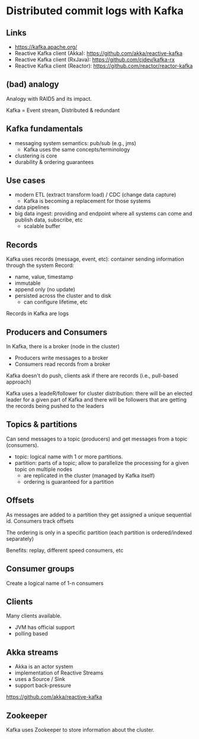 # Distributed commit logs with Kafka

## Links
* https://kafka.apache.org/
* Reactive Kafka client (Akka): https://github.com/akka/reactive-kafka
* Reactive Kafka client (RxJava): https://github.com/cjdev/kafka-rx
* Reactive Kafka client (Reactor): https://github.com/reactor/reactor-kafka

## (bad) analogy
Analogy with RAID5 and its impact.

Kafka = Event stream, Distributed & redundant

## Kafka fundamentals
* messaging system semantics: pub/sub (e.g., jms)
  * Kafka uses the same concepts/terminology
* clustering is core
* durability & ordering guarantees

## Use cases
* modern ETL (extract transform load) / CDC (change data capture)
  * Kafka is becoming a replacement for those systems
* data pipelines
* big data ingest: providing and endpoint where all systems can come and publish data, subscribe, etc
  * scalable buffer

## Records
Kafka uses records (message, event, etc): container sending information through the system
Record:
* name, value, timestamp
* immutable
* append only (no update)
* persisted across the cluster and to disk
  * can configure lifetime, etc

Records in Kafka are logs

## Producers and Consumers
In Kafka, there is a broker (node in the cluster)
* Producers write messages to a broker
* Consumers read records from a broker

Kafka doesn't do push, clients ask if there are records (i.e., pull-based approach)

Kafka uses a leadeR/follower for cluster distribution: there will be an elected leader for a given part of Kafka and there will be followers that are getting the records being pushed to the leaders

## Topics & partitions
Can send messages to a topic (producers) and get messages from a topic (consumers).

* topic: logical name with 1 or more partitions.
* partition: parts of a topic; allow to parallelize the processing for a given topic on multiple nodes
  * are replicated in the cluster (managed by Kafka itself)
  * ordering is guaranteed for a partition

## Offsets
As messages are added to a partition they get assigned a unique sequential id.
Consumers track offsets

The ordering is only in a specific partition (each partition is ordered/indexed separately)

Benefits: replay, different speed consumers, etc

## Consumer groups
Create a logical name of 1-n consumers

## Clients
Many clients available.
* JVM has official support
* polling based

## Akka streams
* Akka is an actor system
* implementation of Reactive Streams
* uses a Source / Sink
* support back-pressure

https://github.com/akka/reactive-kafka

## Zookeeper
Kafka uses Zookeeper to store information about the cluster.

